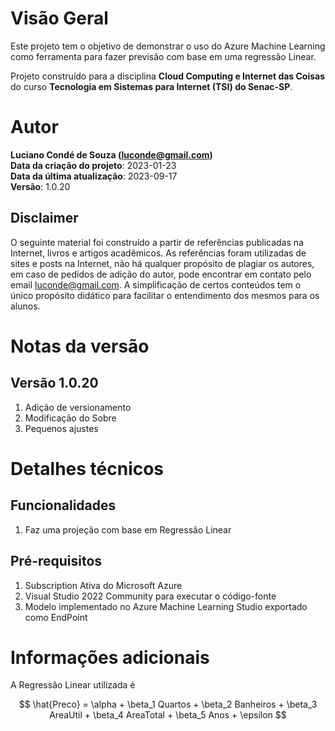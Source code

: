 # Visão Geral
Este projeto tem o objetivo de demonstrar o uso do Azure Machine Learning como ferramenta para fazer previsão com base em uma regressão Linear.

Projeto construído para a disciplina **Cloud Computing e Internet das Coisas** do curso **Tecnologia em Sistemas para Internet (TSI) do Senac-SP**.

# Autor
**Luciano Condé de Souza (luconde@gmail.com)**  
**Data da criação do projeto**: 2023-01-23  
**Data da última atualização**: 2023-09-17  
**Versão**: 1.0.20  

## Disclaimer
O seguinte material foi construído a partir de referências publicadas na Internet, livros e artigos acadêmicos. As referências foram utilizadas de sites e posts na Internet, não há qualquer propósito de plagiar os autores, em caso de pedidos de adição do autor, pode encontrar em contato pelo email luconde@gmail.com. A simplificação de certos conteúdos tem o único propósito didático para facilitar o entendimento dos mesmos para os alunos.

# Notas da versão 
## Versão 1.0.20
1. Adição de versionamento
2. Modificação do Sobre
3. Pequenos ajustes

# Detalhes técnicos

## Funcionalidades
1. Faz uma projeção com base em Regressão Linear

## Pré-requisitos
1. Subscription Ativa do Microsoft Azure
2. Visual Studio 2022 Community para executar o código-fonte
3. Modelo implementado no Azure Machine Learning Studio exportado como EndPoint

# Informações adicionais
A Regressão Linear utilizada é

$$ 
\hat{Preco} = \alpha + \beta_1 Quartos + \beta_2 Banheiros + \beta_3 AreaUtil + \beta_4 AreaTotal + \beta_5 Anos + \epsilon 
$$